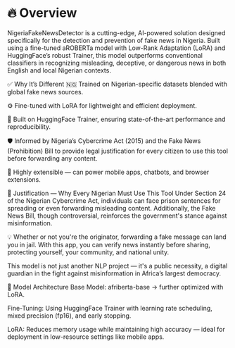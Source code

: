 # 🔥 Overview
NigeriaFakeNewsDetector is a cutting-edge, AI-powered solution designed specifically for the detection and prevention of fake news in Nigeria. Built using a fine-tuned aROBERTa model with Low-Rank Adaptation (LoRA) and HuggingFace’s robust Trainer, this model outperforms conventional classifiers in recognizing misleading, deceptive, or dangerous news in both English and local Nigerian contexts.

✅ Why It’s Different
🇳🇬 Trained on Nigerian-specific datasets blended with global fake news sources.

⚙️ Fine-tuned with LoRA for lightweight and efficient deployment.

🤖 Built on HuggingFace Trainer, ensuring state-of-the-art performance and reproducibility.

🛡️ Informed by Nigeria’s Cybercrime Act (2015) and the Fake News (Prohibition) Bill to provide legal justification for every citizen to use this tool before forwarding any content.

📱 Highly extensible — can power mobile apps, chatbots, and browser extensions.

📌 Justification — Why Every Nigerian Must Use This Tool
Under Section 24 of the Nigerian Cybercrime Act, individuals can face prison sentences for spreading or even forwarding misleading content. Additionally, the Fake News Bill, though controversial, reinforces the government's stance against misinformation.

💡 Whether or not you're the originator, forwarding a fake message can land you in jail.
With this app, you can verify news instantly before sharing, protecting yourself, your community, and national unity.

This model is not just another NLP project — it's a public necessity, a digital guardian in the fight against misinformation in Africa’s largest democracy.

🧠 Model Architecture
Base Model: afriberta-base → further optimized with LoRA.

Fine-Tuning: Using HuggingFace Trainer with learning rate scheduling, mixed precision (fp16), and early stopping.

LoRA: Reduces memory usage while maintaining high accuracy — ideal for deployment in low-resource settings like mobile apps.

